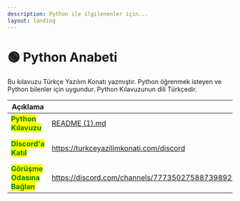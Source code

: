 ```yaml
---
description: Python ile ilgilenenler için...
layout: landing
---
```


# 🟢 Python Anabeti

Bu kılavuzu Türkçe Yazılım Konatı yazmıştır. Python öğrenmek isteyen ve Python bilenler için uygundur. Python Kılavuzunun dili Türkçedir.&#x20;

<table data-column-title-hidden data-view="cards"><thead><tr><th>Açıklama</th><th data-hidden data-card-target data-type="content-ref"></th><th data-hidden data-card-cover data-type="files"></th></tr></thead><tbody><tr><td><mark style="color:green;"><strong>Python Kılavuzu</strong></mark></td><td><a href="README (1).md">README (1).md</a></td><td><a href=".gitbook/assets/Kılavuzu okuyun.gif">Kılavuzu okuyun.gif</a></td></tr><tr><td><mark style="color:green;"><strong>Discord'a Katıl</strong></mark></td><td><a href="https://turkceyazilimkonati.com/discord">https://turkceyazilimkonati.com/discord</a></td><td><a href=".gitbook/assets/TYK - Discord KATIL.gif">TYK - Discord KATIL.gif</a></td></tr><tr><td><mark style="color:green;"><strong>Görüşme Odasına Bağlan</strong></mark></td><td><a href="https://discord.com/channels/777350275887398923/1037469564608450701">https://discord.com/channels/777350275887398923/1037469564608450701</a></td><td><a href=".gitbook/assets/toplantı.png">toplantı.png</a></td></tr></tbody></table>
